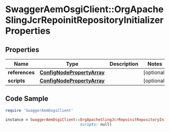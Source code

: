 # SwaggerAemOsgiClient::OrgApacheSlingJcrRepoinitRepositoryInitializerProperties

## Properties

Name | Type | Description | Notes
------------ | ------------- | ------------- | -------------
**references** | [**ConfigNodePropertyArray**](ConfigNodePropertyArray.md) |  | [optional] 
**scripts** | [**ConfigNodePropertyArray**](ConfigNodePropertyArray.md) |  | [optional] 

## Code Sample

```ruby
require 'SwaggerAemOsgiClient'

instance = SwaggerAemOsgiClient::OrgApacheSlingJcrRepoinitRepositoryInitializerProperties.new(references: null,
                                 scripts: null)
```


